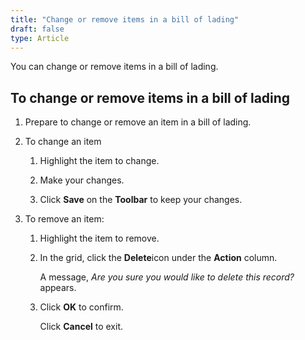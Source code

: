 ```yaml
---
title: "Change or remove items in a bill of lading"
draft: false
type: Article
---
```


You can change or remove items in a bill of lading.

## To change or remove items in a bill of lading

1. Prepare to change or remove an item in a bill of lading.

2. To change an item

   1. Highlight the item to change.

   2. Make your changes.

   3. Click **Save** on the **Toolbar** to keep your changes.

3. To remove an item:

   1. Highlight the item to remove.

   2. In the grid, click the **Delete**icon under the **Action** column.

        A message, *Are you sure you would like to delete this record?* appears.

   3. Click **OK** to confirm.

        Click **Cancel** to exit.

​